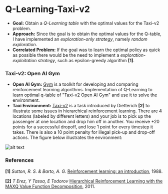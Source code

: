 # Q-Learning-Taxi-v2

- **Goal:** Obtain a *Q-Learning table* with the optimal values for the Taxi-v2 problem.
- **Approach:** Since the goal is to obtain the optimal values for the Q-table, I have implemented an *exploration-only strategy*, namely *random exploration*. 
- **Correlated Problem:** If the goal was to learn the optimal policy as quick as possible there would be the need to implement a *exploration-exploitation strategy*, such as epsilon-greedy algorithm **[1]**.

### Taxi-v2: Open AI Gym
- **Open AI Gym:** [Gym](https://gym.openai.com/) is a toolkit for developing and comparing reinforcement learning algorithms.
Implementation of Q-Learning to learn optimal q-table of "Taxi-v2 Open AI Gym" and use it to solve the environment.
- **Taxi Environment:** [Taxi-v2](https://gym.openai.com/envs/Taxi-v2/) is a task introduced by Dietterich **[2]** to illustrate some issues in hierarchical reinforcement learning. There are 4 locations (labeled by different letters) and your job is to pick up the passenger at one location and drop him off in another. You receive +20 points for a successful dropoff, and lose 1 point for every timestep it takes. There is also a 10 point penalty for illegal pick-up and drop-off actions. The figure below illustrates the environment:

![alt text](https://qph.fs.quoracdn.net/main-qimg-efa34695528d52dcd06c55d5d9b46bef-c) 

### References
**[1]** *Sutton, R. S. & Barto, A. G.* [Reinforcement learning: an introduction](http://web.stanford.edu/class/psych209/Readings/SuttonBartoIPRLBook2ndEd.pdf), 1988.

**[2]** *T Erez, Y Tassa, E Todorov* [Hierarchical Reinforcement Learning with the MAXQ Value Function Decomposition](https://dl.acm.org/citation.cfm?id=1622268), 2011.
